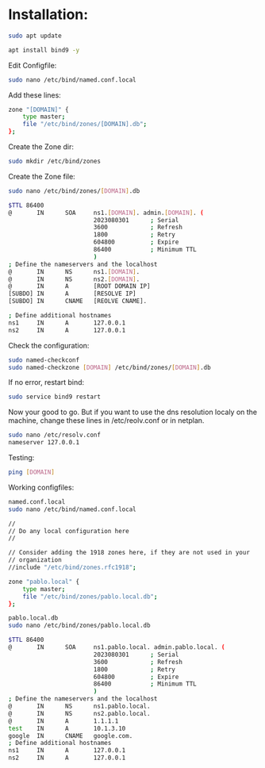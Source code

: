# Installation:

```bash
sudo apt update
```

```bash
apt install bind9 -y
```

Edit Configfile:

```bash
sudo nano /etc/bind/named.conf.local
```

Add these lines:

```bash
zone "[DOMAIN]" {
    type master;
    file "/etc/bind/zones/[DOMAIN].db";
};
```

Create the Zone dir:

```bash
sudo mkdir /etc/bind/zones
```

Create the Zone file:

```bash
sudo nano /etc/bind/zones/[DOMAIN].db
```

```bash
$TTL 86400
@       IN      SOA     ns1.[DOMAIN]. admin.[DOMAIN]. (
                        2023080301      ; Serial
                        3600            ; Refresh
                        1800            ; Retry
                        604800          ; Expire
                        86400           ; Minimum TTL
                        )
; Define the nameservers and the localhost
@       IN      NS      ns1.[DOMAIN].
@       IN      NS      ns2.[DOMAIN].
@       IN      A       [ROOT DOMAIN IP]
[SUBDO] IN      A       [RESOLVE IP]
[SUBDO] IN      CNAME   [REOLVE CNAME].

; Define additional hostnames
ns1     IN      A       127.0.0.1
ns2     IN      A       127.0.0.1
```

Check the configuration:

```bash
sudo named-checkconf
sudo named-checkzone [DOMAIN] /etc/bind/zones/[DOMAIN].db
```

If no error, restart bind:

```bash
sudo service bind9 restart
```

Now your good to go. But if you want to use the dns resolution localy on the machine, change these lines in /etc/reolv.conf or in netplan.

```bash
sudo nano /etc/resolv.conf
nameserver 127.0.0.1
```

Testing:

```bash
ping [DOMAIN]
```



Working configfiles:

```bash
named.conf.local
sudo nano /etc/bind/named.conf.local
```

```bash
//
// Do any local configuration here
//

// Consider adding the 1918 zones here, if they are not used in your
// organization
//include "/etc/bind/zones.rfc1918";

zone "pablo.local" {
    type master;
    file "/etc/bind/zones/pablo.local.db";
};
```



```bash
pablo.local.db
sudo nano /etc/bind/zones/pablo.local.db
```

```bash
$TTL 86400
@       IN      SOA     ns1.pablo.local. admin.pablo.local. (
                        2023080301      ; Serial
                        3600            ; Refresh
                        1800            ; Retry
                        604800          ; Expire
                        86400           ; Minimum TTL
                        )
; Define the nameservers and the localhost
@       IN      NS      ns1.pablo.local.
@       IN      NS      ns2.pablo.local.
@       IN      A       1.1.1.1
test    IN      A       10.1.3.10
google  IN      CNAME   google.com.
; Define additional hostnames
ns1     IN      A       127.0.0.1
ns2     IN      A       127.0.0.1
```
